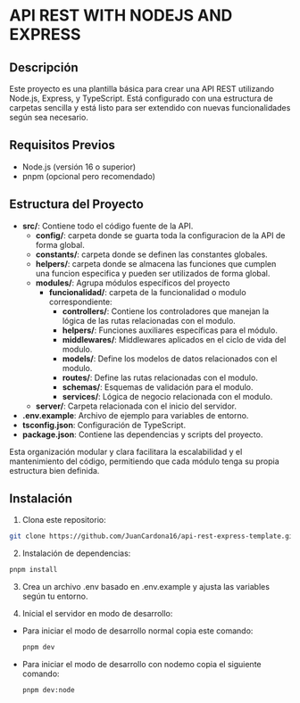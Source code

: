 # API REST WITH NODEJS AND EXPRESS

## Descripción

Este proyecto es una plantilla básica para crear una API REST utilizando Node.js, Express, y TypeScript. Está configurado con una estructura de carpetas sencilla y está listo para ser extendido con nuevas funcionalidades según sea necesario.

## Requisitos Previos

- Node.js (versión 16 o superior)
- pnpm (opcional pero recomendado)

## Estructura del Proyecto

- **src/**: Contiene todo el código fuente de la API.
  - **config/**: carpeta donde se guarta toda la configuracion de la API de forma global.
  - **constants/**: carpeta donde se definen las constantes globales.
  - **helpers/**: carpeta donde se almacena las funciones que cumplen una funcion especifica y pueden ser utilizados de forma global.
  - **modules/**: Agrupa módulos específicos del proyecto
    - **funcionalidad/**: carpeta de la funcionalidad o modulo correspondiente:
      - **controllers/**: Contiene los controladores que manejan la lógica de las rutas relacionadas con el modulo.
      - **helpers/**: Funciones auxiliares específicas para el módulo.
      - **middlewares/**: Middlewares aplicados en el ciclo de vida del modulo.
      - **models/**: Define los modelos de datos relacionados con el modulo.
      - **routes/**: Define las rutas relacionadas con el modulo.
      - **schemas/**: Esquemas de validación para el modulo.
      - **services/**: Lógica de negocio relacionada con el modulo.
  - **server/**: Carpeta relacionada con el inicio del servidor.
- **.env.example**: Archivo de ejemplo para variables de entorno.
- **tsconfig.json**: Configuración de TypeScript.
- **package.json**: Contiene las dependencias y scripts del proyecto.

Esta organización modular y clara facilitara la escalabilidad y el mantenimiento del código, permitiendo que cada módulo tenga su propia estructura bien definida.

## Instalación

1. Clona este repositorio:

  ```bash
  git clone https://github.com/JuanCardona16/api-rest-express-template.git
  ```

2. Instalación de dependencias:

  ```bash
  pnpm install
  ```

3. Crea un archivo .env basado en .env.example y ajusta las variables según tu entorno.

4. Inicial el servidor en modo de desarrollo:

- Para iniciar el modo de desarrollo normal copia este comando:

  ```bash
  pnpm dev
  ```

- Para iniciar el modo de desarrollo con nodemo copia el siguiente comando:
  
  ```bash
  pnpm dev:node
  ```

